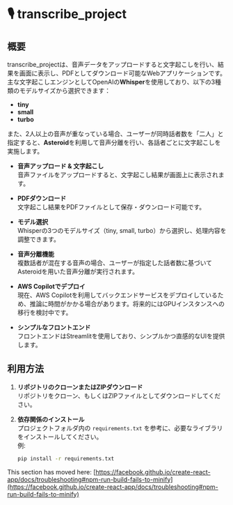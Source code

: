 # 🎙 transcribe_project

## 概要
transcribe_projectは、音声データをアップロードすると文字起こしを行い、結果を画面に表示し、PDFとしてダウンロード可能なWebアプリケーションです。  
主な文字起こしエンジンとしてOpenAIの**Whisper**を使用しており、以下の3種類のモデルサイズから選択できます：
- **tiny**
- **small**
- **turbo**

また、2人以上の音声が重なっている場合、ユーザーが同時話者数を「二人」と指定すると、**Asteroid**を利用して音声分離を行い、各話者ごとに文字起こしを実施します。


- **音声アップロード & 文字起こし**  
  音声ファイルをアップロードすると、文字起こし結果が画面上に表示されます。

- **PDFダウンロード**  
  文字起こし結果をPDFファイルとして保存・ダウンロード可能です。

- **モデル選択**  
  Whisperの3つのモデルサイズ（tiny, small, turbo）から選択し、処理内容を調整できます。

- **音声分離機能**  
  複数話者が混在する音声の場合、ユーザーが指定した話者数に基づいてAsteroidを用いた音声分離が実行されます。

- **AWS Copilotでデプロイ**  
  現在、AWS Copilotを利用してバックエンドサービスをデプロイしているため、推論に時間がかかる場合があります。将来的にはGPUインスタンスへの移行を検討中です。

- **シンプルなフロントエンド**  
  フロントエンドはStreamlitを使用しており、シンプルかつ直感的なUIを提供します。

## 利用方法
1. **リポジトリのクローンまたはZIPダウンロード**  
   リポジトリをクローン、もしくはZIPファイルとしてダウンロードしてください。

2. **依存関係のインストール**  
   プロジェクトフォルダ内の `requirements.txt` を参考に、必要なライブラリをインストールしてください。  
   例:
   ```bash
   pip install -r requirements.txt


This section has moved here: [https://facebook.github.io/create-react-app/docs/troubleshooting#npm-run-build-fails-to-minify](https://facebook.github.io/create-react-app/docs/troubleshooting#npm-run-build-fails-to-minify)
